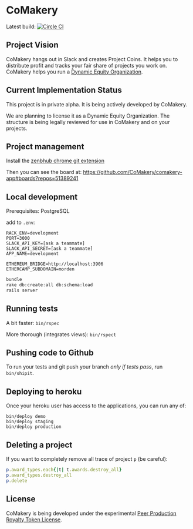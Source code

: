# CoMakery

Latest build: [![Circle CI](https://circleci.com/gh/CoMakery/comakery-app/tree/master.svg?style=svg)](https://circleci.com/gh/CoMakery/comakery-app/tree/master)

## Project Vision

CoMakery hangs out in Slack and creates Project Coins.
It helps you to distribute profit and tracks your fair share of projects you work on.
CoMakery helps you run a [Dynamic Equity Organization](https://github.com/citizencode/dynamic-equity-organization).

## Current Implementation Status

This project is in private alpha.
It is being actively developed by CoMakery.

We are planning to license it as a Dynamic Equity Organization.
The structure is being legally reviewed for use in CoMakery and on your projects.

## Project management

Install the [zenbhub chrome git extension](https://chrome.google.com/webstore/detail/zenhub-for-github/ogcgkffhplmphkaahpmffcafajaocjbd?hl=en-US)

Then you can see the board at: https://github.com/CoMakery/comakery-app#boards?repos=51389241

## Local development

Prerequisites: PostgreSQL

add to `.env`:

```
RACK_ENV=development
PORT=3000
SLACK_API_KEY=[ask a teammate]
SLACK_API_SECRET=[ask a teammate]
APP_NAME=development

ETHEREUM_BRIDGE=http://localhost:3906
ETHERCAMP_SUBDOMAIN=morden
```

```sh
bundle
rake db:create:all db:schema:load
rails server
```

## Running tests

A bit faster: `bin/rspec`

More thorough (integrates views): `bin/rspect`

## Pushing code to Github

To run your tests and git push your branch *only if tests pass*, run `bin/shipit`.

## Deploying to heroku

Once your heroku user has access to the applications, you can run any of:

```
bin/deploy demo
bin/deploy staging
bin/deploy production
```

## Deleting a project

If you want to completely remove all trace of project `p` (be careful):

```ruby
p.award_types.each{|t| t.awards.destroy_all}
p.award_types.destroy_all
p.delete
```

## License

CoMakery is being developed under the experimental
[Peer Production Royalty Token License](https://github.com/comakery/comakery-app/blob/master/LICENSE.md).
